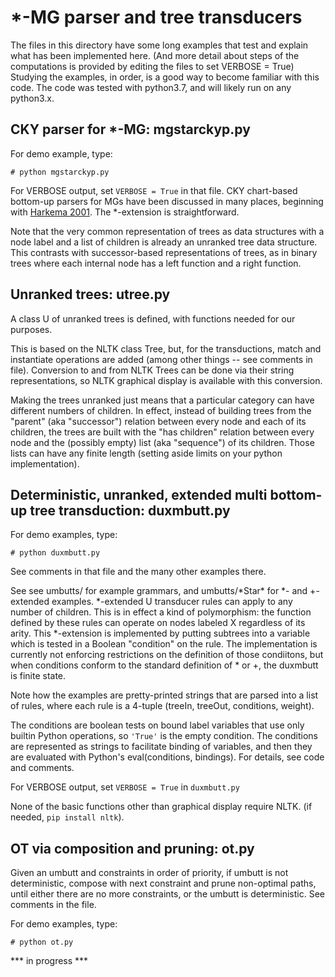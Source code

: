# *-MG parser and tree transducers

The files in this directory have some long examples that test and explain what has been implemented here.
(And more detail about steps of the computations is provided by editing the files to set VERBOSE = True)
Studying the examples, in order, is a good way to become familiar with this code.
The code was tested with python3.7, and will likely run on any python3.x.

## CKY parser for *-MG: mgstarckyp.py

For demo example, type:

```
# python mgstarckyp.py
```
For VERBOSE output, set ``VERBOSE = True`` in that file. CKY chart-based bottom-up parsers for MGs have been discussed in many places, beginning with [Harkema 2001](https://linguistics.ucla.edu/people/stabler/paris12/Harkema01.pdf). The *-extension is straightforward.

Note that the very common
representation of trees as data structures with a node label and a list of children
is already an unranked tree data structure. This contrasts with successor-based
representations of trees, as in binary trees where each internal node has a left function and
a right function.

## Unranked trees: utree.py

A class U of unranked trees is defined, with functions needed for our purposes.

This is based on the NLTK class Tree, but, for the transductions,
match and instantiate operations are added (among other things -- see comments in file).
Conversion to and from NLTK Trees can be done via their string representations,
so NLTK graphical display is available with this conversion.

Making the trees unranked just means that a particular category can have different numbers of children.
In effect, instead of building trees from the "parent" (aka "successor") relation between every node
and each of its children,
the trees are built with the "has children" relation between every node and the (possibly empty)
list (aka "sequence") of its children. Those lists can have any finite length
(setting aside limits on your python implementation).

## Deterministic, unranked, extended multi bottom-up tree transduction: duxmbutt.py

For demo examples, type:

```
# python duxmbutt.py
```

See comments in that file and the many other examples there.

See see umbutts/ for example grammars, and umbutts/\*Star\* for *- and +- extended examples.
\*-extended U transducer rules can apply to any number of children.
This is in effect a kind of polymorphism: the function defined by these rules can operate on 
nodes labeled X regardless of its arity. This *-extension is implemented by putting subtrees into a variable which is tested in a Boolean "condition" on the rule. The implementation is currently not enforcing restrictions on the definition of those condiitons, but when conditions conform to the standard definition of * or +, the duxmbutt is finite state.

Note how the examples are pretty-printed strings that are parsed into a list of
rules, where each rule is a 4-tuple (treeIn, treeOut, conditions, weight).

The conditions are boolean tests on bound label variables that use only builtin Python operations,
so ``'True'`` is the empty condition. The conditions are
represented as strings to facilitate binding of variables, 
and then they are evaluated with Python's eval(conditions, bindings). For details, see code and comments.

For VERBOSE output, set ``VERBOSE = True`` in ``duxmbutt.py``

None of the basic functions other than graphical display require NLTK. (if needed, ``pip install nltk``).

## OT via composition and pruning: ot.py

Given an umbutt and constraints in order of priority, if umbutt is not deterministic, compose with next constraint and prune non-optimal paths, until either there are no more constraints, or the umbutt is deterministic. See comments in the file.

For demo examples, type:

```
# python ot.py
```

*** in progress ***
